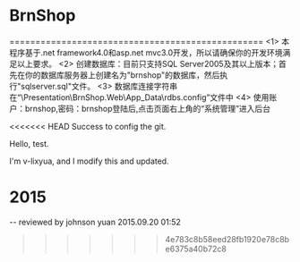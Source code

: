 # BrnShop
=================================================
<1> 本程序基于.net framework4.0和asp.net mvc3.0开发，所以请确保你的开发环境满足以上要求。
<2> 创建数据库：目前只支持SQL Server2005及其以上版本；首先在你的数据库服务器上创建名为"brnshop"的数据库，然后执行"sqlserver.sql"文件。
<3> 数据库连接字符串在“\Presentation\BrnShop.Web\App_Data\rdbs.config”文件中
<4> 使用账户：brnshop,密码：brnshop登陆后,点击页面右上角的“系统管理”进入后台

<<<<<<< HEAD
Success to config the git.


Hello, test.


I'm v-lixyua, and I modify this and updated.

2015
=======
-- reviewed by johnson yuan 2015.09.20 01:52
>>>>>>> 4e783c8b58eed28fb1920e78c8be6375a40b72c8
